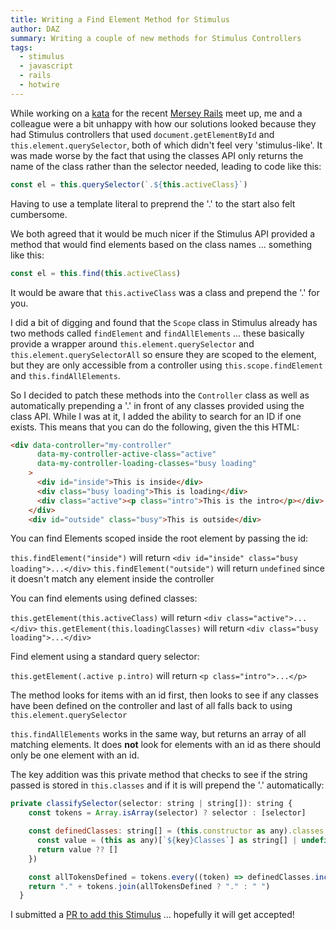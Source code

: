 ```yaml
---
title: Writing a Find Element Method for Stimulus
author: DAZ
summary: Writing a couple of new methods for Stimulus Controllers
tags:
  - stimulus
  - javascript
  - rails
  - hotwire
---
```


While working on a [kata](https://github.com/MerseyRails/merseyrails-kata-1) for the recent [Mersey Rails](https://merseyrails.com) meet up, me and a colleague were a bit unhappy with how our solutions looked because they had Stimulus controllers that used `document.getElementById` and `this.element.querySelector`, both of which didn't feel very 'stimulus-like'. It was made worse by the fact that using the classes API only returns the name of the class rather than the selector needed, leading to code like this:

```javascript
const el = this.querySelector(`.${this.activeClass}`)
```

Having to use a template literal to preprend the '.' to the start also felt cumbersome.

We both agreed that it would be much nicer if the Stimulus API provided a method that would find elements based on the class names ... something like this:

```javascript
const el = this.find(this.activeClass)
```

It would be aware that `this.activeClass` was a class and prepend the '.' for you.

I did a bit of digging and found that the `Scope` class in Stimulus already has two methods called `findElement` and `findAllElements` ... these basically provide a wrapper around `this.element.querySelector` and `this.element.querySelectorAll` so ensure they are scoped to the element, but they are only accessible from a controller using `this.scope.findElement` and `this.findAllElements`.

So I decided to patch these methods into the `Controller` class as well as automatically prepending a '.' in front of any classes provided using the class API. While I was at it, I added the ability to search for an ID if one exists. This means that you can do the following, given the this HTML:

```html
<div data-controller="my-controller"
      data-my-controller-active-class="active"
      data-my-controller-loading-classes="busy loading"
    >
      <div id="inside">This is inside</div>
      <div class="busy loading">This is loading</div>
      <div class="active"><p class="intro">This is the intro</p></div>
    </div>
    <div id="outside" class="busy">This is outside</div>
```

You can find Elements scoped inside the root element by passing the id:

`this.findElement("inside")` will return  `<div id="inside" class="busy loading">...</div>`
`this.findElement("outside")` will return  `undefined` since it doesn't match any element inside the controller

You can find elements using defined classes:

`this.getElement(this.activeClass)` will return  `<div class="active">...</div>`
`this.getElement(this.loadingClasses)` will return `<div class="busy loading">...</div>`

Find element using a standard query selector:

`this.getElement(.active p.intro)` will return `<p class="intro">...</p>`

The method looks for items with an id first, then looks to see if any classes have been defined on the controller and last of all falls back to using `this.element.querySelector`

`this.findAllElements` works in the same way, but returns an array of all matching elements. It does **not** look for elements with an id as there should only be one element with an id.

The key addition was this private method that checks to see if the string passed is stored in `this.classes` and if it is will prepend the '.' automatically:

```javascript
private classifySelector(selector: string | string[]): string {
    const tokens = Array.isArray(selector) ? selector : [selector]

    const definedClasses: string[] = (this.constructor as any).classes.flatMap((key: string) => {
      const value = (this as any)[`${key}Classes`] as string[] | undefined
      return value ?? []
    })

    const allTokensDefined = tokens.every((token) => definedClasses.includes(token))
    return "." + tokens.join(allTokensDefined ? "." : " ")
  }
````

I submitted a [PR to add this Stimulus](https://github.com/hotwired/stimulus/pull/854) ... hopefully it will get accepted!
